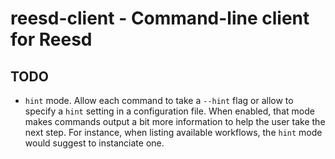 # reesd-client - Command-line client for Reesd


## TODO

- `hint` mode. Allow each command to take a `--hint` flag or allow to specify a
  `hint` setting in a configuration file. When enabled, that mode makes
  commands output a bit more information to help the user take the next step.
  For instance, when listing available workflows, the `hint` mode would suggest
  to instanciate one.
